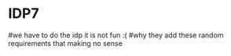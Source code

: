 # IDP7
#we have to do the idp it is not fun :( 
#why they add these random requirements that making no sense
